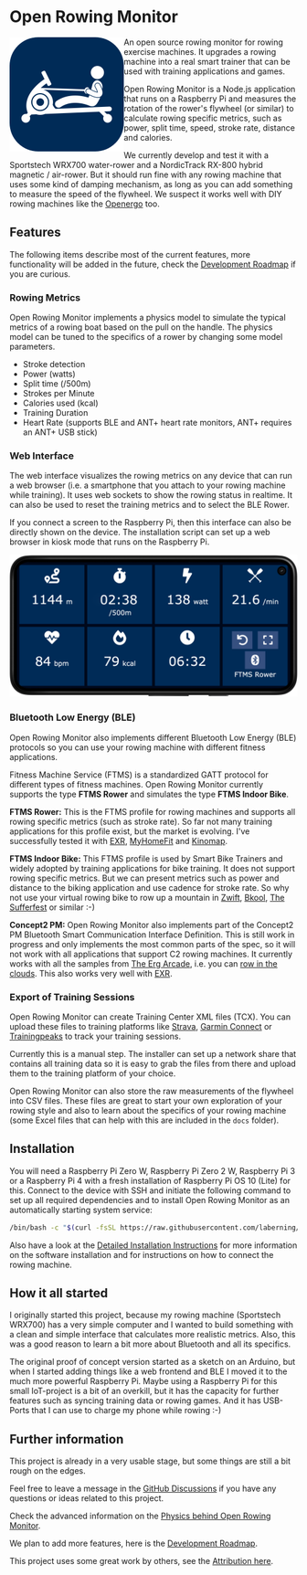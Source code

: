 # Open Rowing Monitor

<!-- markdownlint-disable-next-line no-inline-html -->
<img width="200" height="200" align="left" src="./img/openrowingmonitor_icon.png" class="dropcap">

An open source rowing monitor for rowing exercise machines. It upgrades a rowing machine into a real smart trainer that can be used with training applications and games.

Open Rowing Monitor is a Node.js application that runs on a Raspberry Pi and measures the rotation of the rower's flywheel (or similar) to calculate rowing specific metrics, such as power, split time, speed, stroke rate, distance and calories.

We currently develop and test it with a Sportstech WRX700 water-rower and a NordicTrack RX-800 hybrid magnetic / air-rower. But it should run fine with any rowing machine that uses some kind of damping mechanism, as long as you can add something to measure the speed of the flywheel.
We suspect it works well with DIY rowing machines like the [Openergo](https://openergo.webs.com) too.

## Features

The following items describe most of the current features, more functionality will be added in the future, check the [Development Roadmap](./backlog.md) if you are curious.

### Rowing Metrics

Open Rowing Monitor implements a physics model to simulate the typical metrics of a rowing boat based on the pull on the handle. The physics model can be tuned to the specifics of a rower by changing some model parameters.

* Stroke detection
* Power (watts)
* Split time (/500m)
* Strokes per Minute
* Calories used (kcal)
* Training Duration
* Heart Rate (supports BLE and ANT+ heart rate monitors, ANT+ requires an ANT+ USB stick)

### Web Interface

The web interface visualizes the rowing metrics on any device that can run a web browser (i.e. a smartphone that you attach to your rowing machine while training). It uses web sockets to show the rowing status in realtime. It can also be used to reset the training metrics and to select the BLE Rower.

If you connect a screen to the Raspberry Pi, then this interface can also be directly shown on the device. The installation script can set up a web browser in kiosk mode that runs on the Raspberry Pi.

<!-- markdownlint-disable-next-line no-inline-html -->
<img src="./img/openrowingmonitor_frontend.png" width="700"><br clear="left">

### Bluetooth Low Energy (BLE)

Open Rowing Monitor also implements different Bluetooth Low Energy (BLE) protocols so you can use your rowing machine with different fitness applications.

Fitness Machine Service (FTMS) is a standardized GATT protocol for different types of fitness machines. Open Rowing Monitor currently supports the type **FTMS Rower** and simulates the type **FTMS Indoor Bike**.

**FTMS Rower:** This is the FTMS profile for rowing machines and supports all rowing specific metrics (such as stroke rate). So far not many training applications for this profile exist, but the market is evolving. I've successfully tested it with [EXR](https://www.exrgame.com), [MyHomeFit](https://myhomefit.de) and [Kinomap](https://www.kinomap.com).

**FTMS Indoor Bike:** This FTMS profile is used by Smart Bike Trainers and widely adopted by training applications for bike training. It does not support rowing specific metrics. But we can present metrics such as power and distance to the biking application and use cadence for stroke rate. So why not use your virtual rowing bike to row up a mountain in [Zwift](https://www.zwift.com), [Bkool](https://www.bkool.com), [The Sufferfest](https://thesufferfest.com) or similar :-)

**Concept2 PM:** Open Rowing Monitor also implements part of the Concept2 PM Bluetooth Smart Communication Interface Definition. This is still work in progress and only implements the most common parts of the spec, so it will not work with all applications that support C2 rowing machines. It currently works with all the samples from [The Erg Arcade](https://ergarcade.com), i.e. you can [row in the clouds](https://ergarcade.github.io/mrdoob-clouds/). This also works very well with [EXR](https://www.exrgame.com).

### Export of Training Sessions

Open Rowing Monitor can create Training Center XML files (TCX). You can upload these files to training platforms like [Strava](https://www.strava.com), [Garmin Connect](https://connect.garmin.com) or [Trainingpeaks](https://trainingpeaks.com) to track your training sessions.

Currently this is a manual step. The installer can set up a network share that contains all training data so it is easy to grab the files from there and upload them to the training platform of your choice.

Open Rowing Monitor can also store the raw measurements of the flywheel into CSV files. These files are great to start your own exploration of your rowing style and also to learn about the specifics of your rowing machine (some Excel files that can help with this are included in the `docs` folder).

## Installation

You will need a Raspberry Pi Zero W, Raspberry Pi Zero 2 W, Raspberry Pi 3 or a Raspberry Pi 4 with a fresh installation of Raspberry Pi OS 10 (Lite) for this. Connect to the device with SSH and initiate the following command to set up all required dependencies and to install Open Rowing Monitor as an automatically starting system service:

```zsh
/bin/bash -c "$(curl -fsSL https://raw.githubusercontent.com/laberning/openrowingmonitor/HEAD/install/install.sh)"
```

Also have a look at the [Detailed Installation Instructions](./installation.md) for more information on the software installation and for instructions on how to connect the rowing machine.

## How it all started

I originally started this project, because my rowing machine (Sportstech WRX700) has a very simple computer and I wanted to build something with a clean and simple interface that calculates more realistic metrics. Also, this was a good reason to learn a bit more about Bluetooth and all its specifics.

The original proof of concept version started as a sketch on an Arduino, but when I started adding things like a web frontend and BLE I moved it to the much more powerful Raspberry Pi. Maybe using a Raspberry Pi for this small IoT-project is a bit of an overkill, but it has the capacity for further features such as syncing training data or rowing games. And it has USB-Ports that I can use to charge my phone while rowing :-)

## Further information

This project is already in a very usable stage, but some things are still a bit rough on the edges.

Feel free to leave a message in the [GitHub Discussions](https://github.com/laberning/openrowingmonitor/discussions) if you have any questions or ideas related to this project.

Check the advanced information on the [Physics behind Open Rowing Monitor](./physics_openrowingmonitor.md).

We plan to add more features, here is the [Development Roadmap](./backlog.md).

This project uses some great work by others, see the [Attribution here](./attribution.md).
